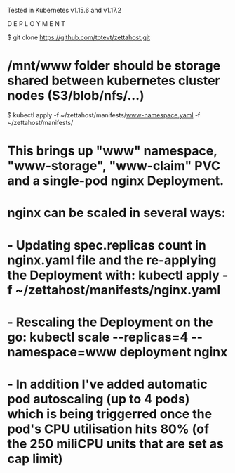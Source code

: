 Tested in Kubernetes v1.15.6 and v1.17.2

D E P L O Y M E N T

$ git clone https://github.com/totevt/zettahost.git
# /mnt/www folder should be storage shared between kubernetes cluster nodes (S3/blob/nfs/...)

$ kubectl apply -f ~/zettahost/manifests/www-namespace.yaml -f ~/zettahost/manifests/
# This brings up "www" namespace, "www-storage", "www-claim" PVC and a single-pod nginx Deployment.
# nginx can be scaled in several ways:
#   - Updating spec.replicas count in nginx.yaml file and the re-applying the Deployment with: kubectl apply -f ~/zettahost/manifests/nginx.yaml
#   - Rescaling the Deployment on the go: kubectl scale --replicas=4 --namespace=www deployment nginx
#   - In addition I've added automatic pod autoscaling (up to 4 pods) which is being triggerred once the pod's CPU utilisation hits 80% (of the 250 miliCPU units that are set as cap limit)
